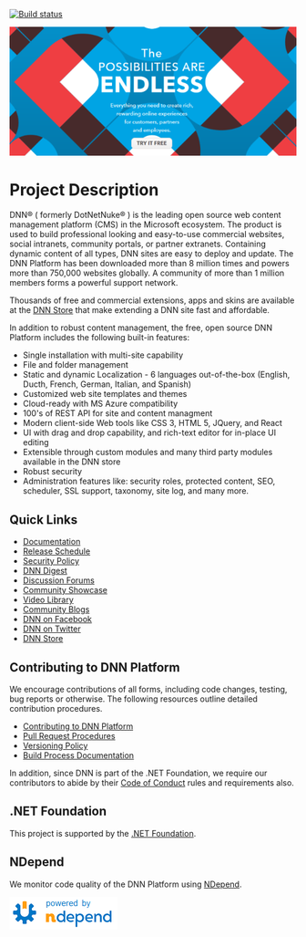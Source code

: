 [![Build status](https://dev.azure.com/dotnet/DNN/_apis/build/status/Dnn.Platform%20%5BCI%5D?branchName=development)](https://dotnet.visualstudio.com/DNN/_build/latest?definitionId=83&branchName=development)

![DNN Platform At A Glance](dnnplatform.png)

# Project Description

DNN® ( formerly DotNetNuke® ) is the leading open source web content management platform (CMS) in the Microsoft ecosystem. The product is used to build professional looking and easy-to-use commercial websites, social intranets, community portals, or partner extranets. Containing dynamic content of all types, DNN sites are easy to deploy and update. The DNN Platform has been downloaded more than 8 million times and powers more than 750,000 websites globally. A community of more than 1 million members forms a powerful support network. 

Thousands of free and commercial extensions, apps and skins are available at the [DNN Store](http://store.dnnsoftware.com/) that make extending a DNN site fast and affordable.

In addition to robust content management, the free, open source DNN Platform includes the following built-in features:

* Single installation with multi-site capability
* File and folder management
* Static and dynamic Localization - 6 languages out-of-the-box (English, Ducth, French, German, Italian, and Spanish)
* Customized web site templates and themes
* Cloud-ready with MS Azure compatibility
* 100's of REST API for site and content managment
* Modern client-side Web tools like CSS 3, HTML 5, JQuery, and React
* UI with drag and drop capability, and rich-text editor for in-place UI editing
* Extensible through custom modules and many third party modules available in the DNN store
* Robust security
* Administration features like: security roles, protected content, SEO, scheduler, SSL support, taxonomy, site log, and many more.

## Quick Links

* [Documentation](https://www.dnndocs.com/)
* [Release Schedule](.github/RELEASE_SCHEDULE.md)
* [Security Policy](SECURITY.md)
* [DNN Digest](http://www.dnnsoftware.com/community/participate/subscribe-to-dnn-digest)
* [Discussion Forums](https://dnncommunity.org/forums)
* [Community Showcase](https://dnncommunity.org/Showcase)
* [Video Library](http://www.dnnsoftware.com/videos)
* [Community Blogs](https://dnncommunity.org/blogs)
* [DNN on Facebook](http://www.facebook.com/DNNsoftware)
* [DNN on Twitter](http://www.Twitter.com/DNN)
* [DNN Store](http://store.dnnsoftware.com/)

## Contributing to DNN Platform

We encourage contributions of all forms, including code changes, testing, bug reports or otherwise.  The following resources outline detailed contribution procedures.

* [Contributing to DNN Platform](CONTRIBUTING.md)
* [Pull Request Procedures](.github/PULL_REQUEST_PROCESS.md)
* [Versioning Policy](.github/VERSIONING_POLICY.md)
* [Build Process Documentation](.github/BUILD.md)

In addition, since DNN is part of the .NET Foundation, we require our contributors to abide by their [Code of Conduct](https://www.dotnetfoundation.org/code-of-conduct) rules and requirements also.

## .NET Foundation

This project is supported by the [.NET Foundation](https://dotnetfoundation.org).

## NDepend

We monitor code quality of the DNN Platform using [NDepend](https://www.ndepend.com).

![NDepend](.github/images/PoweredByNDepend.png)
